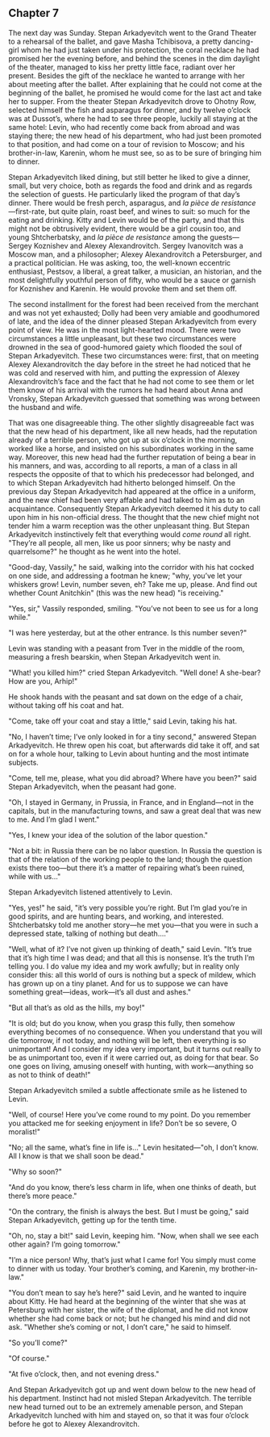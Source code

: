 ## Chapter 7


The next day was Sunday. Stepan Arkadyevitch went to the Grand Theater
to a rehearsal of the ballet, and gave Masha Tchibisova, a pretty
dancing-girl whom he had just taken under his protection, the coral
necklace he had promised her the evening before, and behind the scenes
in the dim daylight of the theater, managed to kiss her pretty little
face, radiant over her present. Besides the gift of the necklace he
wanted to arrange with her about meeting after the ballet. After
explaining that he could not come at the beginning of the ballet, he
promised he would come for the last act and take her to supper. From the
theater Stepan Arkadyevitch drove to Ohotny Row, selected himself the
fish and asparagus for dinner, and by twelve o’clock was at Dussot’s,
where he had to see three people, luckily all staying at the same hotel:
Levin, who had recently come back from abroad and was staying there; the
new head of his department, who had just been promoted to that position,
and had come on a tour of revision to Moscow; and his brother-in-law,
Karenin, whom he must see, so as to be sure of bringing him to dinner.

Stepan Arkadyevitch liked dining, but still better he liked to give a
dinner, small, but very choice, both as regards the food and drink and
as regards the selection of guests. He particularly liked the program of
that day’s dinner. There would be fresh perch, asparagus, and _la pièce
de resistance_—first-rate, but quite plain, roast beef, and wines to
suit: so much for the eating and drinking. Kitty and Levin would be of
the party, and that this might not be obtrusively evident, there would
be a girl cousin too, and young Shtcherbatsky, and _la pièce de
resistance_ among the guests—Sergey Koznishev and Alexey Alexandrovitch.
Sergey Ivanovitch was a Moscow man, and a philosopher; Alexey
Alexandrovitch a Petersburger, and a practical politician. He was
asking, too, the well-known eccentric enthusiast, Pestsov, a liberal, a
great talker, a musician, an historian, and the most delightfully
youthful person of fifty, who would be a sauce or garnish for Koznishev
and Karenin. He would provoke them and set them off.

The second installment for the forest had been received from the
merchant and was not yet exhausted; Dolly had been very amiable and
goodhumored of late, and the idea of the dinner pleased Stepan
Arkadyevitch from every point of view. He was in the most light-hearted
mood. There were two circumstances a little unpleasant, but these two
circumstances were drowned in the sea of good-humored gaiety which
flooded the soul of Stepan Arkadyevitch. These two circumstances were:
first, that on meeting Alexey Alexandrovitch the day before in the
street he had noticed that he was cold and reserved with him, and
putting the expression of Alexey Alexandrovitch’s face and the fact that
he had not come to see them or let them know of his arrival with the
rumors he had heard about Anna and Vronsky, Stepan Arkadyevitch guessed
that something was wrong between the husband and wife.

That was one disagreeable thing. The other slightly disagreeable fact
was that the new head of his department, like all new heads, had the
reputation already of a terrible person, who got up at six o’clock in
the morning, worked like a horse, and insisted on his subordinates
working in the same way. Moreover, this new head had the further
reputation of being a bear in his manners, and was, according to all
reports, a man of a class in all respects the opposite of that to which
his predecessor had belonged, and to which Stepan Arkadyevitch had
hitherto belonged himself. On the previous day Stepan Arkadyevitch had
appeared at the office in a uniform, and the new chief had been very
affable and had talked to him as to an acquaintance. Consequently Stepan
Arkadyevitch deemed it his duty to call upon him in his non-official
dress. The thought that the new chief might not tender him a warm
reception was the other unpleasant thing. But Stepan Arkadyevitch
instinctively felt that everything would _come round_ all right.
"They’re all people, all men, like us poor sinners; why be nasty and
quarrelsome?" he thought as he went into the hotel.

"Good-day, Vassily," he said, walking into the corridor with his hat
cocked on one side, and addressing a footman he knew; "why, you’ve let
your whiskers grow! Levin, number seven, eh? Take me up, please. And
find out whether Count Anitchkin" (this was the new head) "is
receiving."

"Yes, sir," Vassily responded, smiling. "You’ve not been to see us for a
long while."

"I was here yesterday, but at the other entrance. Is this number seven?"

Levin was standing with a peasant from Tver in the middle of the room,
measuring a fresh bearskin, when Stepan Arkadyevitch went in.

"What! you killed him?" cried Stepan Arkadyevitch. "Well done! A
she-bear? How are you, Arhip!"

He shook hands with the peasant and sat down on the edge of a chair,
without taking off his coat and hat.

"Come, take off your coat and stay a little," said Levin, taking his
hat.

"No, I haven’t time; I’ve only looked in for a tiny second," answered
Stepan Arkadyevitch. He threw open his coat, but afterwards did take it
off, and sat on for a whole hour, talking to Levin about hunting and the
most intimate subjects.

"Come, tell me, please, what you did abroad? Where have you been?" said
Stepan Arkadyevitch, when the peasant had gone.

"Oh, I stayed in Germany, in Prussia, in France, and in England—not in
the capitals, but in the manufacturing towns, and saw a great deal that
was new to me. And I’m glad I went."

"Yes, I knew your idea of the solution of the labor question."

"Not a bit: in Russia there can be no labor question. In Russia the
question is that of the relation of the working people to the land;
though the question exists there too—but there it’s a matter of
repairing what’s been ruined, while with us..."

Stepan Arkadyevitch listened attentively to Levin.

"Yes, yes!" he said, "it’s very possible you’re right. But I’m glad
you’re in good spirits, and are hunting bears, and working, and
interested. Shtcherbatsky told me another story—he met you—that you were
in such a depressed state, talking of nothing but death...."

"Well, what of it? I’ve not given up thinking of death," said Levin.
"It’s true that it’s high time I was dead; and that all this is
nonsense. It’s the truth I’m telling you. I do value my idea and my work
awfully; but in reality only consider this: all this world of ours is
nothing but a speck of mildew, which has grown up on a tiny planet. And
for us to suppose we can have something great—ideas, work—it’s all dust
and ashes."

"But all that’s as old as the hills, my boy!"

"It is old; but do you know, when you grasp this fully, then somehow
everything becomes of no consequence. When you understand that you will
die tomorrow, if not today, and nothing will be left, then everything is
so unimportant! And I consider my idea very important, but it turns out
really to be as unimportant too, even if it were carried out, as doing
for that bear. So one goes on living, amusing oneself with hunting, with
work—anything so as not to think of death!"

Stepan Arkadyevitch smiled a subtle affectionate smile as he listened to
Levin.

"Well, of course! Here you’ve come round to my point. Do you remember
you attacked me for seeking enjoyment in life? Don’t be so severe, O
moralist!"

"No; all the same, what’s fine in life is..." Levin hesitated—"oh, I
don’t know. All I know is that we shall soon be dead."

"Why so soon?"

"And do you know, there’s less charm in life, when one thinks of death,
but there’s more peace."

"On the contrary, the finish is always the best. But I must be going,"
said Stepan Arkadyevitch, getting up for the tenth time.

"Oh, no, stay a bit!" said Levin, keeping him. "Now, when shall we see
each other again? I’m going tomorrow."

"I’m a nice person! Why, that’s just what I came for! You simply must
come to dinner with us today. Your brother’s coming, and Karenin, my
brother-in-law."

"You don’t mean to say he’s here?" said Levin, and he wanted to inquire
about Kitty. He had heard at the beginning of the winter that she was at
Petersburg with her sister, the wife of the diplomat, and he did not
know whether she had come back or not; but he changed his mind and did
not ask. "Whether she’s coming or not, I don’t care," he said to
himself.

"So you’ll come?"

"Of course."

"At five o’clock, then, and not evening dress."

And Stepan Arkadyevitch got up and went down below to the new head of
his department. Instinct had not misled Stepan Arkadyevitch. The
terrible new head turned out to be an extremely amenable person, and
Stepan Arkadyevitch lunched with him and stayed on, so that it was four
o’clock before he got to Alexey Alexandrovitch.



